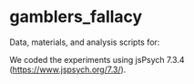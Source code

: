 # gamblers_fallacy

Data, materials, and analysis scripts for: 

We coded the experiments using jsPsych 7.3.4 (https://www.jspsych.org/7.3/).
